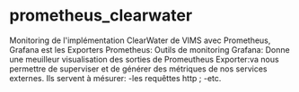 # prometheus_clearwater
Monitoring de l'implémentation ClearWater de VIMS avec Prometheus, Grafana est les Exporters
Prometheus: Outils de monitoring
Grafana: Donne une meuilleur visualisation des sorties de Promeutheus
Exporter:va nous permettre de superviser et de générer des métriques de nos services externes. Ils servent à mésurer:
  -les requêttes http ;
  -etc.
